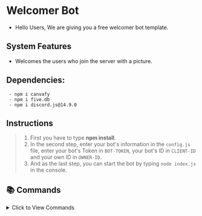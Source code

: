 # Welcomer Bot
- Hello Users, We are giving you a free welcomer bot template.

## System Features
- Welcomes the users who join the server with a picture.
  
## Dependencies:
```
 - npm i canvafy
 - npm i five.db
 - npm i discord.js@14.9.0
```

## Instructions
 > 1. First you have to type **npm install**.
 > 2. In the second step, enter your bot's information in the `config.js` file, enter your bot's Token in `BOT-TOKEN`, your bot's ID in `CLIENT-ID` and your own ID in `OWNER-ID`. 
 > 3. And as the last step, you can start the bot by typing `node index.js` in the console.

## 📚 Commands

<details><summary>Click to View Commands</summary>

| Name        | Description                              |
|-------------|------------------------------------------|
| `ping`        | Shows the bot delay                     |
| `welcomer set`    | Setup welcomer system                     |
| `welcomer reset`    | Reset welcomer system                     |


</details>
